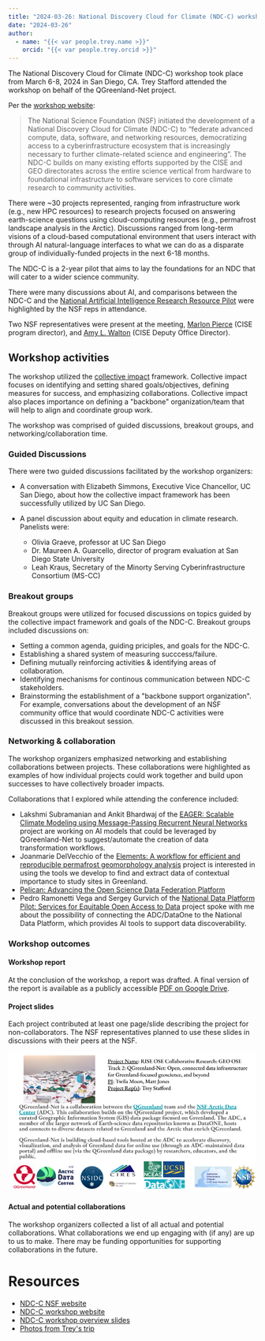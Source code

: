 ```yaml
---
title: "2024-03-26: National Discovery Cloud for Climate (NDC-C) workshop notes"
date: "2024-03-26"
author:
  - name: "{{< var people.trey.name >}}"
    orcid: "{{< var people.trey.orcid >}}"
---
```


The National Discovery Cloud for Climate (NDC-C) workshop took place from March
6-8, 2024 in San Diego, CA. Trey Stafford attended the workshop on behalf of the
QGreenland-Net project.

Per the [workshop website](https://www.nationaldiscoverycloud.org/home):

> The National Science Foundation (NSF) initiated the development of a National
> Discovery Cloud for Climate (NDC-C) to “federate advanced compute, data,
> software, and networking resources, democratizing access to a
> cyberinfrastructure ecosystem that is increasingly necessary to further
> climate-related science and engineering”. The NDC-C builds on many existing
> efforts supported by the CISE and GEO directorates across the entire science
> vertical from hardware to foundational infrastructure to software services to
> core climate research to community activities.

There were ~30 projects represented, ranging from infrastructure work (e.g., new
HPC resources) to research projects focused on answering earth-science questions
using cloud-computing resources (e.g., permafrost landscape analysis in the
Arctic). Discussions ranged from long-term visions of a cloud-based
computational environment that users interact with through AI natural-language
interfaces to what we can do as a disparate group of individually-funded
projects in the next 6-18 months.

The NDC-C is a 2-year pilot that aims to lay the foundations for an NDC that
will cater to a wider science community.

There were many discussions about AI, and comparisons between the NDC-C and the
[National Artificial Intelligence Research Resource
Pilot](https://new.nsf.gov/focus-areas/artificial-intelligence/nairr) were
highlighted by the NSF reps in attendance.

Two NSF representatives were present at the meeting, [Marlon
Pierce](https://www.nsf.gov/staff/staff_bio.jsp?lan=mpierce&org=OAC&from_org=OAC)
(CISE program director), and [Amy
L. Walton](https://www.nsf.gov/staff/staff_bio.jsp?lan=awalton&from_org=CISE)
(CISE Deputy Office Director).


## Workshop activities

The workshop utilized the [collective
impact](https://collectiveimpactforum.org/what-is-collective-impact/)
framework. Collective impact focuses on identifying and setting shared
goals/objectives, defining measures for success, and emphasizing
collaborations. Collective impact also places importance on defining a
"backbone" organization/team that will help to align and coordinate group work.

The workshop was comprised of guided discussions, breakout groups, and
networking/collaboration time.


### Guided Discussions

There were two guided discussions facilitated by the workshop organizers:

* A conversation with Elizabeth Simmons, Executive Vice Chancellor, UC San
  Diego, about how the collective impact framework has been successfully
  utilized by UC San Diego.

* A panel discussion about equity and education in climate research. Panelists
  were:
  * Olivia Graeve, professor at UC San Diego
  * Dr. Maureen A. Guarcello, director of program evaluation at San Diego State
    University
  * Leah Kraus, Secretary of the Minorty Serving Cyberinfrastructure Consortium
    (MS-CC)


### Breakout groups

Breakout groups were utilized for focused discussions on topics guided by the
collective impact framework and goals of the NDC-C. Breakout groups included discussions on:

* Setting a common agenda, guiding priciples, and goals for the NDC-C.
* Establishing a shared system of measuring succcess/failure.
* Defining mutually reinforcing activities & identifying areas of collaboration.
* Identifying mechanisms for continous communication between NDC-C stakeholders.
* Brainstorming the establishment of a "backbone support organization". For
  example, conversations about the development of an NSF community office that
  would coordinate NDC-C activities were discussed in this breakout session.


### Networking & collaboration

The workshop organizers emphasized networking and establishing collaborations
between projects. These collaborations were highlighted as examples of how
individual projects could work together and build upon successes to
have collectively broader impacts.

Collaborations that I explored while attending the conference included:

* Lakshmi Subramanian and Ankit Bhardwaj of the [EAGER: Scalable Climate
  Modeling using Message-Passing Recurrent Neural
  Networks](https://www.nsf.gov/awardsearch/showAward?AWD_ID=2335773) project
  are working on AI models that could be leveraged by QGreenland-Net to
  suggest/automate the creation of data transformation workflows.
* Joanmarie DelVecchio of the [Elements: A workflow for efficient and
  reproducible permafrost geomorphology
  analysis](https://www.nsf.gov/awardsearch/showAward?AWD_ID=2311319) project is
  interested in using the tools we develop to find and extract data of
  contextual importance to study sites in Greenland.
* [Pelican: Advancing the Open Science Data Federation
  Platform](https://www.nsf.gov/awardsearch/showAward?AWD_ID=2331480)
* Pedro Ramonetti Vega and Sergey Gurvich of the [National Data Platform Pilot:
  Services for Equitable Open Access to
  Data](https://www.nsf.gov/awardsearch/showAward?AWD_ID=2333609) project spoke
  with me about the possibility of connecting the ADC/DataOne to the National
  Data Platform, which provides AI tools to support data discoverability.


### Workshop outcomes


#### Workshop report

At the conclusion of the workshop, a report was drafted. A final version of the
report is available as a publicly accessible [PDF on Google
Drive](https://drive.google.com/file/d/1ArnEynsXef1uQRI-J6dtE0YPwmxUDxsC/view).


#### Project slides

Each project contributed at least one page/slide describing the project for
non-collaborators. The NSF representatives planned to use these slides in
discussions with their peers at the NSF.

![QGreenland-Net slide](../_images/qgreenland_net_description_slide.png)


#### Actual and potential collaborations

The workshop organizers collected a list of all actual and potential
collaborations. What collaborations we end up engaging with (if any) are up to
us to make. There may be funding opportunities for supporting collaborations in
the future.


# Resources

* [NDC-C NSF website](https://new.nsf.gov/cise/national-discovery-cloud-climate)
* [NDC-C workshop website](https://www.nationaldiscoverycloud.org/home)
* [NDC-C workshop overview slides](/presentations/ndcc-overview.md)
* [Photos from Trey's trip](https://photos.app.goo.gl/gvmBJu3agig49BtAA)
